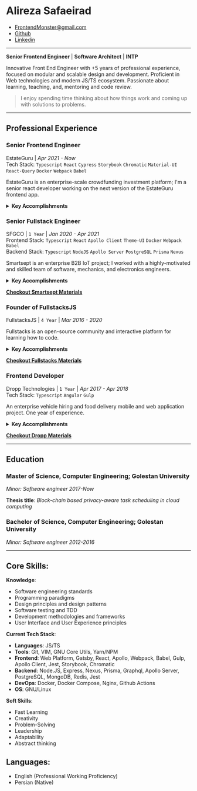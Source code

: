 <!-- omit in toc -->
# Alireza Safaeirad
* FrontendMonster@gmail.com
* [Github](https://github.com/frontendmonster)
* [Linkedin](https://www.linkedin.com/in/alireza-safaierad)

---

**Senior Frontend Engineer** | **Software Architect** | **INTP**

Innovative Front End Engineer with +5 years of professional experience, focused on modular and scalable design and development. Proficient in Web technologies and modern JS/TS ecosystem. Passionate about learning, teaching, and, mentoring and code review.

> I enjoy spending time thinking about how things work and coming up with solutions to problems.

---

## Professional Experience

### Senior Frontend Engineer
EstateGuru | _Apr 2021 - Now_\
Tech Stack: `Typescript` `React` `Cypress` `Storybook` `Chromatic` `Material-UI` `React-Query` `Docker` `Webpack` `Babel`

EstateGuru is an enterprise-scale crowdfunding investment platform; I'm a senior react developer working on the next version of the EstateGuru frontend app.

<details>
  <summary><b>Key Accomplishments</b></summary>

* Performed source code migration to [Typescript](https://www.typescriptlang.org/play) language for type-safety.
* Created UI review flow with [Storybook](https://storybook.js.org/) and [Chromatic](https://www.chromatic.com/).
* Integrated [Veriff](https://www.veriff.com/) and [Onfido](https://onfido.com/) for real identity verification.
* Implemented multiple Authentication flow (local, Google Auth code flow, Facebook Manual flow, MobileID, SmartID).
* Scale project by migrating from [CRA](https://create-react-app.dev/) to [Nx workspace](http://nx.dev/). 
* Integrated [Nordigen](https://nordigen.com/) banking platform.
</details>

### Senior Fullstack Engineer
SFGCO | `1 Year` | _Jan 2020 - Apr 2021_\
Frontend Stack: `Typescript` `React` `Apollo Client` `Theme-UI` `Docker` `Webpack` `Babel` \
Backend Stack: `Typescript` `NodeJS` `Apollo Server` `PostgreSQL` `Prisma` `Nexus` 

Smartsept is an enterprise B2B IoT project; I worked with a highly-motivated and skilled team of software, mechanics, and electronics engineers.

<details>
  <summary><b>Key Accomplishments</b></summary>

* Performed as a technical lead, designing and defining processes for other developers, also code reviews and production releases.
* Designed and Implemented a real-time monitoring/administration web application.
* Achieved end-to-end type-safety with `typescript`, `graphql`, `typegen`, and `prisma`.
* Created a fully dockerized development and production environment.
* Successfully installed a Linux server and virtualized environments using `docker-compose` and cloud infrastructure.
* Defined agile git branch strategy and workflow.
* Planed epics and user-stories for agile development.
* Implemented Robert C. Martin's clean architecture to separate business logic and infrastructure on the server-side.
* Achieve +120% memory efficiency on low-end devices by changing the serializing format.
* Ensured data/event transform reliability between low-end devices and cloud services on connection failure by introducing a multi-queue algorithm.
* Designed the smartsept design system, illustrations, and logo.
</details>

**[Checkout Smartsept Materials](./projects/smartsept.md)**

### Founder of FullstacksJS
FullstacksJS | `4 Year` | _Mar 2016 - 2020_ 

Fullstacks is an open-source community and interactive platform for learning how to code.

<details>
  <summary><b>Key Accomplishments</b></summary>

* Designed and Developed layered architecture.
* Implemented data layer API based on the `mongoose`.
* Developed token-based authorization for `REST` and `GraphQL` API.
* Applied agile test practices for test-driven development.
* Applied `Webpack HMR` on the server-side.
* Implemented both REST and GraphQL API on the same data layer.
* Migrated from Redux/Saga to Apollo client for remote data handling.
* Created a fully dockerized development and production environment.
* Designed the fullstacks design system, illustrations, and logo.
</details>

**[Checkout Fullstacks Materials](./projects/fullstacks-app.md)**

### Frontend Developer
Dropp Technologies | `1 Year` | _Apr 2017 - Apr 2018_ \
Tech Stack: `Typescript` `Angular` `Gulp`

An enterprise vehicle hiring and food delivery mobile and web application project. One year of experience.

<details>
  <summary><b>Key Accomplishments</b></summary>

* Provides and drives technical improvements for the frontend.
* Provide superior mentoring to frontend developers.
* Performed as a technical lead for the frontend team, code reviews, and production releases.
* Designed and developed the Dropp admin panel and landing page by Angular framework.
* Designed the dropp Mobile and application UI, illustrations.
</details>

**[Checkout Dropp Materials](./projects/dropp.md)**

---

## Education

### Master of Science, Computer Engineering; Golestan University
*Minor: Software engineer 2017-Now*

**Thesis title**: *Block-chain based privacy-aware task scheduling in cloud computing*

### Bachelor of Science, Computer Engineering; Golestan University
*Minor: Software engineer 2012-2016*

---

## Core Skills:

**Knowledge**:
* Software engineering standards
* Programming paradigms
* Design principles and design patterns
* Software testing and TDD
* Development methodologies and frameworks
* User Interface and User Experience principles

**Current Tech Stack**:
* **Languages**: JS/TS
* **Tools**: Git, VIM, GNU Core Utils, Yarn/NPM
* **Frontend**: Web Platform, Gatsby, React, Apollo, Webpack, Babel, Gulp, Apollo Client, Jest, Storybook, Chromatic
* **Backend**: Node.JS, Express, Nexus, Prisma, Graphql, Apollo Server, PostgreSQL, MongoDB, Redis, Jest
* **DevOps**: Docker, Docker Compose, Nginx, Github Actions
* **OS**: GNU/Linux

**Soft Skills**:
* Fast Learning
* Creativity
* Problem-Solving
* Leadership
* Adaptability
* Abstract thinking

## Languages:
* English (Professional Working Proficiency)
* Persian (Native)
